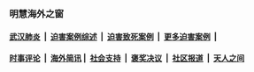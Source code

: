
### 明慧海外之窗

####  [武汉肺炎](indexes/365.md?t=07081400) &nbsp;|&nbsp;  [迫害案例综述](indexes/328.md?t=07081400) &nbsp;|&nbsp; [迫害致死案例](indexes/277.md?t=07081400)  &nbsp;|&nbsp; [更多迫害案例](indexes/81.md?t=07081400)  &nbsp;|&nbsp; 
####  [时事评论](indexes/19.md?t=07081400) &nbsp;|&nbsp; [海外简讯](indexes/245.md?t=07081400)&nbsp;|&nbsp;  [社会支持](indexes/140.md?t=07081400) &nbsp;|&nbsp; [褒奖决议](indexes/282.md?t=07081400) &nbsp;|&nbsp; [社区报道](indexes/91.md?t=07081400)  &nbsp;|&nbsp; [天人之间](indexes/78.md?t=07081400) 

